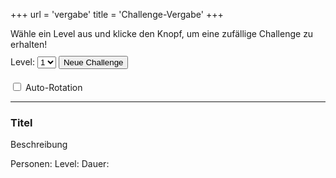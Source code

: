 +++
url = 'vergabe'
title = 'Challenge-Vergabe'
+++

<link rel="stylesheet" href="../customStyles.css">
<script type="text/javascript" src="../jquery.min.js"></script>
<script type="text/javascript" src="../qrcode.js"></script>
<script type="text/javascript" src="../challengeHandler.js"></script>

<p style="margin-bottom: 10px">Wähle ein Level aus und klicke den Knopf, um eine zufällige Challenge zu erhalten!</p>
<span>Level:</span>
<select name="level" id="levelSelection" style="margin-bottom: 20px;">
    <option value="1">1</option>
    <option value="2">2</option>
    <option value="3">3</option>
</select>
<input type="button" value="Neue Challenge" id="challengeButton" class="button newChallenge" onclick="GetNewChallenge()">
<br>
<input type="checkbox" id="autoRotation" value="rotation" unchecked>
<label for="autoRotation">Auto-Rotation</label><br>

<hr class="horizontalLine"></hr>

<div class="box">
        </div>
<h3 class="title" id="title">Titel</h3>

<div class="challengeWrapper">
        <p id="description">Beschreibung</p>
        <div>
            <span id="playerCount">Personen:</span>
            <span id="level">Level: </span>
            <span id="duration">Dauer: </span>
        </div>
        <div id="qrcode"></div>
</div>

